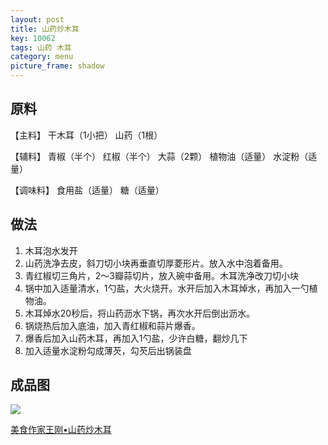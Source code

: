 ```yaml
---
layout: post
title: 山药炒木耳
key: 10062
tags: 山药 木耳
category: menu
picture_frame: shadow
---
```


## 原料

【主料】
干木耳（1小把）
山药（1根）

【辅料】
青椒（半个）
红椒（半个）
大蒜（2颗）
植物油（适量）
水淀粉（适量）

【调味料】
食用盐（适量）
糖（适量）


<!--more-->

## 做法

1. 木耳泡水发开
2. 山药洗净去皮，斜刀切小块再垂直切厚菱形片。放入水中泡着备用。
3. 青红椒切三角片，2～3瓣蒜切片，放入碗中备用。木耳洗净改刀切小块
4. 锅中加入适量清水，1勺盐，大火烧开。水开后加入木耳焯水，再加入一勺植物油。
5. 木耳焯水20秒后，将山药沥水下锅，再次水开后倒出沥水。
6. 锅烧热后加入底油，加入青红椒和蒜片爆香。
7. 爆香后加入山药木耳，再加入1勺盐，少许白糖，翻炒几下
8. 加入适量水淀粉勾成薄芡，勾芡后出锅装盘


## 成品图

![](https://s3.us-west-1.amazonaws.com/menchi.xyz/%E5%B1%B1%E8%8D%AF%E7%82%92%E6%9C%A8%E8%80%B3.jpg)

[美食作家王刚•山药炒木耳](https://youtu.be/2O_9wV5LNd8)

